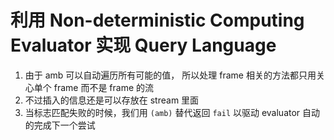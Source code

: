 # 利用 Non-deterministic Computing Evaluator 实现 Query Language

1. 由于 amb 可以自动遍历所有可能的值， 所以处理 frame 相关的方法都只用关心单个 frame 而不是 frame 的流
2. 不过插入的信息还是可以存放在 stream 里面 
3. 当标志匹配失败的时候，我们用 `(amb)` 替代返回 `fail` 以驱动 evaluator 自动的完成下一个尝试


